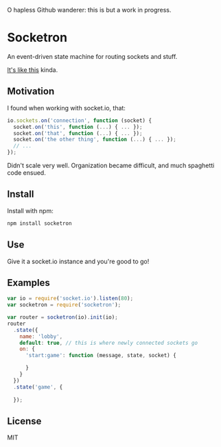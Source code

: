 O hapless Github wanderer: this is but a work in progress.

# Socketron
An event-driven state machine for routing sockets and stuff.

[It's like this](http://en.wikipedia.org/wiki/Event-driven_finite-state_machine) kinda.

## Motivation
I found when working with socket.io, that:

```javascript
io.sockets.on('connection', function (socket) {
  socket.on('this', function (...) { ... });
  socket.on('that', function (...) { ... });
  socket.on('the other thing', function (...) { ... });
  // ...
});
```

Didn't scale very well. Organization became difficult, and much spaghetti code ensued.

## Install
Install with npm:
```bash
npm install socketron
```

## Use
Give it a socket.io instance and you're good to go!

## Examples
```javascript
var io = require('socket.io').listen(80);
var socketron = require('socketron');

var router = socketron(io).init(io);
router
  .state({
    name: 'lobby',
    default: true, // this is where newly connected sockets go
    on: {
      'start:game': function (message, state, socket) {

      }
    }
  })
  .state('game', {
    
  });

```

## License
MIT
